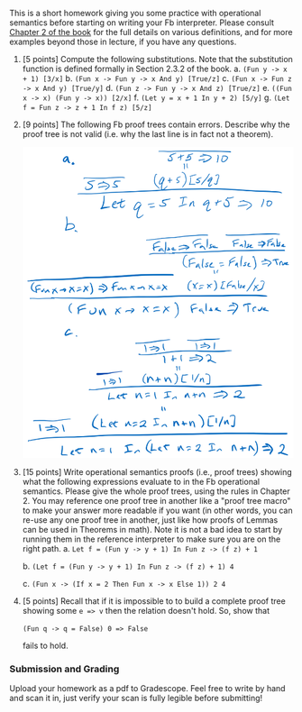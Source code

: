This is a short homework giving you some practice with operational semantics before starting on writing your Fb interpreter. Please consult [Chapter 2 of the book](http://pl.cs.jhu.edu/pl/book/book.pdf) for the full details on various definitions, and for more examples beyond those in lecture, if you have any questions.

1.  [5 points] Compute the following substitutions. Note that the substitution function is defined formally in Section 2.3.2 of the book.
    a.  `(Fun y -> x + 1) [3/x]`
    b.  `(Fun x -> Fun y -> x And y) [True/z]`
    c.  `(Fun x -> Fun z -> x And y) [True/y]`
    d.  `(Fun z -> Fun y -> x And z) [True/z]`
    e.  `((Fun x -> x) (Fun y -> x)) [2/x]`
    f.  `(Let y = x + 1 In y + 2) [5/y]`
    g.  `(Let f = Fun z -> z + 1 In f z) [5/z]`
2. [9 points] The following Fb proof trees contain errors.  Describe why the proof tree is not valid (i.e. why the last line is in fact not a theorem).

    <img src="a3q2.png" width=500>

3.  [15 points] Write operational semantics proofs (i.e., proof trees) showing what the following expressions evaluate to in the Fb operational semantics. Please give the whole proof trees, using the rules in Chapter 2.  You may reference one proof tree in another like a "proof tree macro" to make your answer more readable if you want (in other words, you can re-use any one proof tree in another, just like how proofs of Lemmas can be used in Theorems in math).  Note it is not a bad idea to start by running them in the reference interpreter to make sure you are on the right path.
    a.  `Let f = (Fun y -> y + 1) In Fun z -> (f z) + 1`

    b.  `(Let f = (Fun y -> y + 1) In Fun z -> (f z) + 1) 4`

    c.  `(Fun x -> (If x = 2 Then Fun x -> x Else 1)) 2 4`

3.  [5 points] Recall that if it is impossible to to build a complete proof tree showing some `e => v` then the relation doesn't hold. So, show that

    `(Fun q -> q = False) 0 => False`

    fails to hold.

### Submission and Grading

Upload your homework as a pdf to Gradescope. Feel free to write by hand and scan it in, just verify your scan is fully legible before submitting!